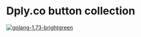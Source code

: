 # Dply.co button collection

[![golang-1.73-brightgreen](https://img.shields.io/badge/golang-1.73-brightgreen.svg)](https://dply.co/b/81MIiJG2) 
